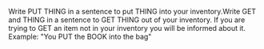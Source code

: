 Write PUT THING in a sentence to put THING into your inventory.Write GET and THING in a sentence to GET THING out of your inventory. If you are trying to GET an item not in your inventory you will be informed about it.
Example: "You PUT the BOOK into the bag"